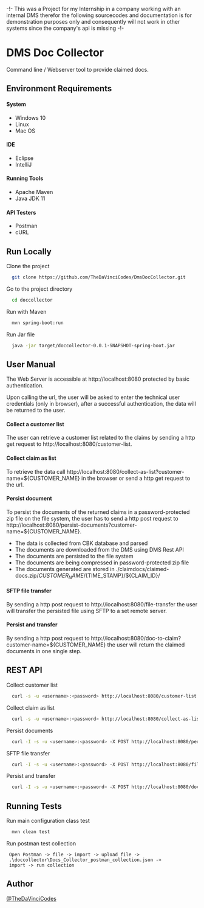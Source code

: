-!- This was a Project for my Internship in a company working with an internal DMS therefor the following sourcecodes and documentation is for demonstration purposes only and consequently will not work in other systems since the company's api is missing -!-

# DMS Doc Collector
Command line / Webserver tool to provide claimed docs.

## Environment Requirements
#### System
- Windows 10
- Linux
- Mac OS

#### IDE
- Eclipse
- IntelliJ

#### Running Tools
- Apache Maven
- Java JDK 11

#### API Testers
- Postman
- cURL

## Run Locally

Clone the project

```bash
  git clone https://github.com/TheDaVinciCodes/DmsDocCollector.git
```

Go to the project directory

```bash
  cd doccollector
```

Run with Maven

```bash
  mvn spring-boot:run
```


Run Jar file

```bash
  java -jar target/doccollector-0.0.1-SNAPSHOT-spring-boot.jar
```


## User Manual
The Web Server is accessible at http://localhost:8080 protected by basic authentication.

Upon calling the url, the user will be asked to enter the technical user credentials (only in browser), after a successful authentication, the data will be returned to the user.

#### Collect a customer list
The user can retrieve a customer list related to the claims by sending a http get request to http://localhost:8080/customer-list.

#### Collect claim as list
To retrieve the data call http://localhost:8080/collect-as-list?customer-name=${CUSTOMER_NAME} in the browser or send a http get request to the url.

#### Persist document
To persist the documents of the returned claims in a password-protected zip file on the file system, the user has to send a http post request to http://localhost:8080/persist-documents?customer-name=${CUSTOMER_NAME}.
- The data is collected from CBK database and parsed 
- The documents are downloaded from the DMS using DMS Rest API
- The documents are persisted to the file system
- The documents are being compressed in password-protected zip file
- The documents generated are stored in ./claimdocs/claimed-docs.zip/${CUSTOMER_NAME}/${TIME_STAMP}/${CLAIM_ID}/

#### SFTP file transfer
By sending a http post request to http://localhost:8080/file-transfer the user will transfer the persisted file using SFTP to a set remote server. 

#### Persist and transfer
By sending a http post request to http://localhost:8080/doc-to-claim?customer-name=${CUSTOMER_NAME} the user will return the claimed documents in one single step.

## REST API

Collect customer list

```bash
  curl -s -u <username>:<password> http://localhost:8080/customer-list | json_pp
```

Collect claim as list

```bash
  curl -s -u <username>:<password> http://localhost:8080/collect-as-list?customer-name=${CUSTOMER_NAME} | json_pp
```

Persist documents

```bash
  curl -I -s -u <username>:<password> -X POST http://localhost:8080/persist-documents?customer-name=${CUSTOMER_NAME}
```

SFTP file transfer

```bash
  curl -I -s -u <username>:<password> -X POST http://localhost:8080/file-transfer
```

Persist and transfer

```bash
  curl -I -s -u <username>:<password> -X POST http://localhost:8080/doc-to-claim?customer-name=${CUSTOMER_NAME}
```

## Running Tests
Run main configuration class test

```bash
  mvn clean test
```

Run postman test collection

```
 Open Postman -> file -> import -> upload file ->
 .\doccollector\Docs_Collector_postman_collection.json ->
 import -> run collection 
```

## Author
[@TheDaVinciCodes](https://github.com/TheDaVinciCodes)

